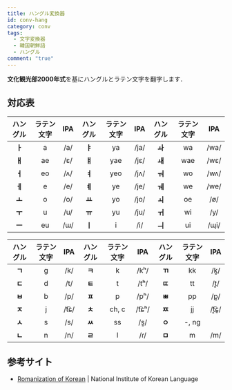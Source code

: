 ```yaml
---
title: ハングル変換器
id: conv-hang
category: conv
tags:
  - 文字変換器
  - 韓国朝鮮語
  - ハングル
comment: "true"
---
```

**文化観光部2000年式**を基にハングルとラテン文字を翻字します．

<HLConverter src="/conv/hang.tsv" />

## 対応表

|ハングル|ラテン文字|IPA|ハングル|ラテン文字|IPA|ハングル|ラテン文字|IPA|
|:---:|:---:|:---:|:---:|:---:|:---:|:---:|:---:|:---:|
|**ㅏ**|a|/a/|**ㅑ**|ya|/ja/|**ㅘ**|wa|/wa/|
|**ㅐ**|ae|/ɛ/|**ㅒ**|yae|/jɛ/|**ㅙ**|wae|/wɛ/|
|**ㅓ**|eo|/ʌ/|**ㅕ**|yeo|/jʌ/|**ㅝ**|wo|/wʌ/|
|**ㅔ**|e|/e/|**ㅖ**|ye|/je/|**ㅞ**|we|/we/|
|**ㅗ**|o|/o/|**ㅛ**|yo|/jo/|**ㅚ**|oe|/ø/|
|**ㅜ**|u|/u/|**ㅠ**|yu|/ju/|**ㅟ**|wi|/y/|
|**ㅡ**|eu|/ɯ/|**ㅣ**|i|/i/|**ㅢ**|ui|/ɰi/|

|ハングル|ラテン文字|IPA|ハングル|ラテン文字|IPA|ハングル|ラテン文字|IPA|
|:---:|:---:|:---:|:---:|:---:|:---:|:---:|:---:|:---:|
|**ㄱ**|g|/k/|**ㅋ**|k|/kʰ/|**ㄲ**|kk|/k͈/|
|**ㄷ**|d|/t/|**ㅌ**|t|/tʰ/|**ㄸ**|tt|/t͈/|
|**ㅂ**|b|/p/|**ㅍ**|p|/pʰ/|**ㅃ**|pp|/p͈/|
|**ㅈ**|j|/t͡ɕ/|**ㅊ**|ch, c|/t͡ɕʰ/|**ㅉ**|jj|/t͈͡ɕ͈/|
|**ㅅ**|s|/s/|**ㅆ**|ss|/s͈/|**ㅇ**|-, ng| |
|**ㄴ**|n|/n/|**ㄹ**|l|/ɾ/|**ㅁ**|m|/m/|

## 参考サイト

- [Romanization of Korean](https://www.korean.go.kr/front_eng/roman/roman_01.do) | National Institute of Korean Language
